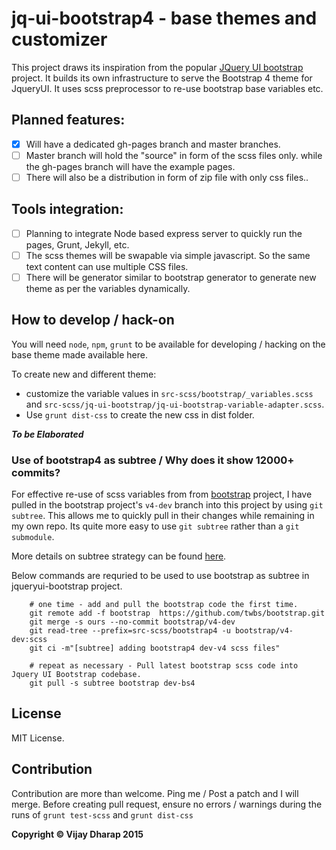 # jq-ui-bootstrap4 - base themes and customizer

This project draws its inspiration from the popular [JQuery UI bootstrap](https://github.com/jquery-ui-bootstrap/jquery-ui-bootstrap) project.
It builds its own infrastructure to serve the Bootstrap 4 theme for JqueryUI. It uses scss preprocessor to re-use bootstrap base variables etc.

## Planned features:

 - [x] Will have a dedicated gh-pages branch and master branches. 
 - [ ] Master branch will hold the "source" in form of the scss files only. while the gh-pages branch will have the example pages.
 - [ ] There will also be a distribution in form of zip file with only css files..

## Tools integration:
 - [ ] Planning to integrate Node based express server to quickly run the pages, Grunt, Jekyll, etc.
 - [ ] The scss themes will be swapable via simple javascript. So the same text content can use multiple CSS files.
 - [ ] There will be generator similar to bootstrap generator to generate new theme as per the variables dynamically.
 
## How to develop / hack-on 
You will need `node`, `npm`, `grunt` to be available for developing / hacking on the base theme made available here.

To create new and different theme:
* customize the variable values in `src-scss/bootstrap/_variables.scss` and `src-scss/jq-ui-bootstrap/jq-ui-bootstrap-variable-adapter.scss`.
* Use `grunt dist-css` to create the new css in dist folder.

**_To be Elaborated_**

### Use of bootstrap4 as subtree / Why does it show 12000+ commits?
For effective re-use of scss variables from from [bootstrap](https://github.com/twbs/bootstrap) project, I have pulled in the bootstrap project's `v4-dev` branch into this project by using `git subtree`. This allows me to quickly pull in their changes while remaining in my own repo. Its quite more easy to use `git subtree` rather than a `git submodule`.

More details on subtree strategy can be found [here](http://blogs.atlassian.com/2013/05/alternatives-to-git-submodule-git-subtree/).

Below commands are requried to be used to use bootstrap as subtree in jqueryui-bootstrap project.
```shell
    # one time - add and pull the bootstrap code the first time.
    git remote add -f bootstrap  https://github.com/twbs/bootstrap.git
    git merge -s ours --no-commit bootstrap/v4-dev
    git read-tree --prefix=src-scss/bootstrap4 -u bootstrap/v4-dev:scss
    git ci -m"[subtree] adding bootstrap4 dev-v4 scss files"
    
    # repeat as necessary - Pull latest bootstrap scss code into Jquery UI Bootstrap codebase.
    git pull -s subtree bootstrap dev-bs4
````

## License
MIT License.

## Contribution
Contribution are more than welcome. Ping me / Post a patch and I will merge.
Before creating pull request, ensure no errors / warnings during the runs of `grunt test-scss` and `grunt dist-css`

__Copyright &copy; Vijay Dharap 2015__ 